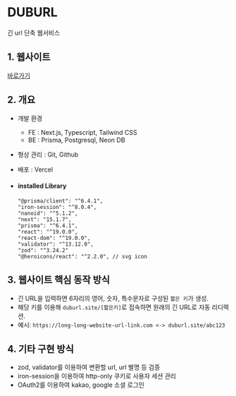 # DUBURL
긴 url 단축 웹서비스 

## 1. 웹사이트
[바로가기](https://www.duburl.site/)

## 2. 개요
- 개발 환경
  - FE : Next.js, Typescript, Tailwind CSS
  - BE : Prisma, Postgresql, Neon DB
    
- 형상 관리 : Git, Github
- 배포 : Vercel
- #### installed Library
      "@prisma/client": "^6.4.1",
      "iron-session": "^8.0.4",
      "nanoid": "^5.1.2",
      "next": "15.1.7",
      "prisma": "^6.4.1",
      "react": "^19.0.0",
      "react-dom": "^19.0.0",
      "validator": "^13.12.0",
      "zod": "^3.24.2"
      "@heroicons/react": "^2.2.0", // svg icon

## 3. 웹사이트 핵심 동작 방식

- 긴 URL을 입력하면 6자리의 영어, 숫자, 특수문자로 구성된 `짧은 키`가 생성.
- 해당 키를 이용해 `duburl.site/[짧은키]`로 접속하면 원래의 긴 URL로 자동 리디렉션.
- 예시: `https://long-long-website-url-link.com <-> duburl.site/abc123`

## 4. 기타 구현 방식

- zod, validator를 이용하여 변환할 url, url 별명 등 검증
- iron-session을 이용하여 http-only 쿠키로 사용자 세션 관리
- OAuth2를 이용하여 kakao, google 소셜 로그인
